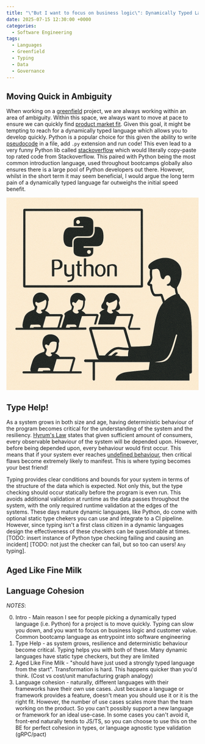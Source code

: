 ```yaml
---
title: "\"But I want to focus on business logic\": Dynamically Typed Languages Fallacy"
date: 2025-07-15 12:30:00 +0000
categories:
  - Software Engineering  
tags:
  - Languages
  - Greenfield
  - Typing
  - Data
  - Governance
---
```


## Moving Quick in Ambiguity

When working on a [greenfield](https://en.wikipedia.org/wiki/Greenfield_project) project, we are always working within an area of ambiguity. Within this space, we always want to move at pace to ensure we can quickly find [product market fit](https://www.productplan.com/glossary/product-market-fit/). Given this goal, it might be tempting to reach for a dynamically typed language which allows you to develop quickly. Python is a popular choice for this given the ability to write [pseudocode](https://en.wikipedia.org/wiki/Pseudocode) in a file, add `.py` extension and run code! This even lead to a very funny Python lib called [stackoverflow](https://pypi.org/project/stackoverflow/) which would literally copy-paste top rated code from Stackoverflow. This paired with Python being the most common introduction language, used throughout bootcamps globally also ensures there is a large pool of Python developers out there. However, whilst in the short term it may seem beneficial, I would argue the long term pain of a dynamically typed language far outweighs the initial speed benefit.

![Python Bootcamp](../assets/img/posts/2025-07-23-images/python-bootcamp.png)

## Type Help!

As a system grows in both size and age, having deterministic behaviour of the program becomes critical for the understanding of the system and the resiliency. [Hyrum's Law](https://www.hyrumslaw.com/) states that given sufficient amount of consumers, every observable behaviour of the system will be depended upon. However, before being depended upon, every behaviour would first occur. This means that if your system ever reaches [undefined behaviour](https://en.wikipedia.org/wiki/Undefined_behavior), then critical flaws become extremely likely to manifest. This is where typing becomes your best friend!

Typing provides clear conditions and bounds for your system in terms of the structure of the data which is expected. Not only this, but the type checking should occur statically before the program is even run. This avoids additional validation at runtime as the data passes throughout the system, with the only required runtime validation at the edges of the systems. These days mature dynamic languages, like Python, do come with optional static type chekers you can use and integrate to a CI pipeline. However, since typing isn't a first class citizen in a dynamic languages design the effectiveness of these checkers can be questionable at times. \[TODO: insert instance of Python type checking failing and causing an incident] \[TODO: not just the checker can fail, but so too can users! `Any` typing].

## Aged Like Fine Milk

## Language Cohesion

*NOTES*:

0. Intro - Main reason I see for people picking a dynamically typed language (i.e. Python) for a project is to move quickly. Typing can slow you down, and you want to focus on business logic and customer value. Common bootcamp language as entrypoint into software engineering
1. Type Help - as system grows, resilience and deterministic behaviour become critical. Typing helps you with both of these. Many dynamic languages have static type checkers, but they are limited
2. Aged Like Fine Milk - "should have just used a strongly typed language from the start". Transformation is hard. This happens quicker than you'd think. (Cost vs cost/unit manufacturing graph analogy)
3. Language cohesion - naturally, different languages with their frameworks have their own use cases. Just because a language or framework provides a feature, doesn't mean you should use it or it is the right fit. However, the number of use cases scales more than the team working on the product. So you can't possibly support a new language or framework for an ideal use-case. In some cases you can't avoid it, front-end naturally tends to JS/TS, so you can choose to use this on the BE for perfect cohesion in types, or language agnostic type validation (gRPC/pact)
